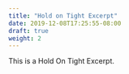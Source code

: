 ```yaml
---
title: "Hold on Tight Excerpt"
date: 2019-12-08T17:25:55-08:00
draft: true
weight: 2
---
```


This is a Hold On Tight Excerpt. 